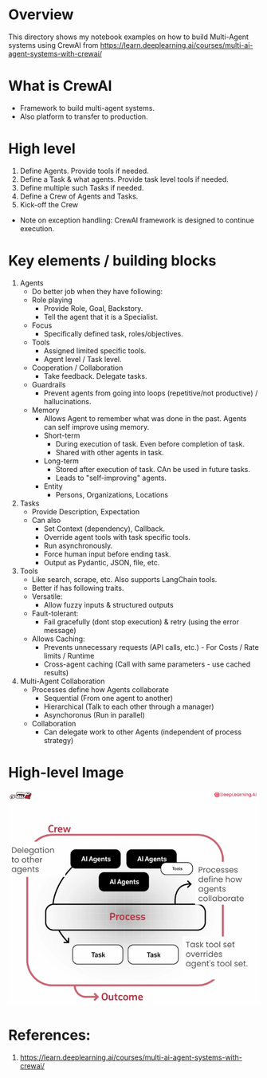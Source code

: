 # Overview
This directory shows my notebook examples on how to build Multi-Agent systems using CrewAI from https://learn.deeplearning.ai/courses/multi-ai-agent-systems-with-crewai/

# What is CrewAI
- Framework to build multi-agent systems.
- Also platform to transfer to production.

# High level
1. Define Agents. Provide tools if needed.
2. Define a Task & what agents. Provide task level tools if needed. 
3. Define multiple such Tasks if needed.
4. Define a Crew of Agents and Tasks.
5. Kick-off the Crew
- Note on exception handling: CrewAI framework is designed to continue execution.

# Key elements / building blocks
1. Agents
    - Do better job when they have following:
    - Role playing
        - Provide Role, Goal, Backstory.
        - Tell the agent that it is a Specialist.
    - Focus
        - Specifically defined task, roles/objectives. 
    - Tools
        - Assigned limited specific tools.
        - Agent level / Task level.
    - Cooperation / Collaboration
        - Take feedback. Delegate tasks.
    - Guardrails
        - Prevent agents from going into loops (repetitive/not productive) / hallucinations.
    - Memory
        - Allows Agent to remember what was done in the past. Agents can self improve using memory.
        - Short-term
            - During execution of task. Even before completion of task.
            - Shared with other agents in task.
        - Long-term
            - Stored after execution of task. CAn be used in future tasks.
            - Leads to "self-improving" agents.
        - Entity
            - Persons, Organizations, Locations
2. Tasks
    - Provide Description, Expectation
    - Can also 
        - Set Context (dependency), Callback.
        - Override agent tools with task specific tools.
        - Run asynchronously.
        - Force human input before ending task.
        - Output as Pydantic, JSON, file, etc.
3. Tools
    - Like search, scrape, etc. Also supports LangChain tools.
    - Better if has following traits.
    - Versatile: 
        - Allow fuzzy inputs & structured outputs
    - Fault-tolerant: 
        - Fail gracefully (dont stop execution) & retry (using the error message)
    - Allows Caching: 
        - Prevents unnecessary requests (API calls, etc.) - For Costs / Rate limits / Runtime
        - Cross-agent caching (Call with same parameters - use cached results)
4. Multi-Agent Collaboration
    - Processes define how Agents collaborate
        - Sequential (From one agent to another)
        - Hierarchical (Talk to each other through a manager)
        - Asynchoronus (Run in parallel)
    - Collaboration
        - Can delegate work to other Agents (independent of process strategy)

# High-level Image
![Overview image](Overview.png)

# References:
1. https://learn.deeplearning.ai/courses/multi-ai-agent-systems-with-crewai/
